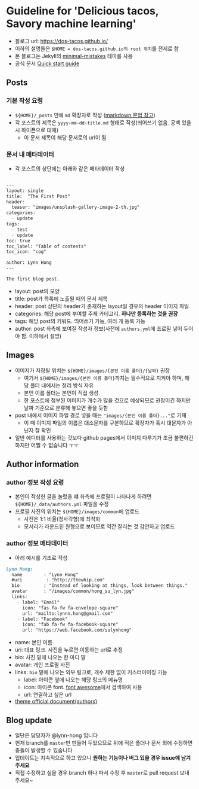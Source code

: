 # Guideline for 'Delicious tacos, Savory machine learning'
- 블로그 url: https://dos-tacos.github.io/
- 이하의 설명들은 `$HOME = dos-tacos.github.io의 root 위치`를 전제로 함
- 본 블로그는 Jekyll의 [minimal-mistakes](https://mmistakes.github.io/minimal-mistakes/) 테마를 사용
- 공식 문서 [Quick start guide](https://mmistakes.github.io/minimal-mistakes/docs/quick-start-guide/)


## Posts
### 기본 작성 요령
- `${HOME}/_posts` 안에 `md` 확장자로 작성 ([markdown 문법 참고](https://github.com/adam-p/markdown-here/wiki/Markdown-Cheatsheet))
- 각 포스트의 제목은 `yyyy-mm-dd-title.md` 형태로 작성(띄어쓰기 없음. 공백 있을 시 하이픈으로 대체)
  - 이 문서 제목이 해당 문서로의 url이 됨
  
### 문서 내 메타데이터
- 각 포스트의 상단에는 아래와 같은 메타데이터 작성
```markdown

---
layout: single
title:  "The First Post"
header:
  teaser: "images/unsplash-gallery-image-2-th.jpg"
categories: 
  - update
tags:
  - test
  - update
toc: true
toc_label: "Table of contents"
toc_icon: "cog"

author: Lynn Hong
---

The first blog post.
```
- layout: post의 모양
- title: post가 목록에 노출될 때의 문서 제목
- header: post 상단의 header가 존재하는 layout일 경우의 header 이미지 파일
- categories: 해당 post에 부여할 주제 카테고리. **하나만 등록하는 것을 권장**
- tags: 해당 post의 키워드. 띄어쓰기 가능, 여러 개 등록 가능
- author: post 좌측에 보여질 작성자 정보(사전에 `authors.yml`에 프로필 넣어 두어야 함. 이하에서 설명)


## Images
- 이미지가 저장될 위치는 `${HOME}/images/{본인 이름 폴더}/{날짜}` 권장
  - 여기서 `${HOME}/images/{본인 이름 폴더}`까지는 필수적으로 지켜야 하며, 해당 폴더 내에서는 정리 방식 자유
  - 본인 이름 폴더는 본인이 직접 생성
  - 한 포스트에 첨부된 이미지가 개수가 많을 것으로 예상되므로 권장이긴 하지만 날짜 기준으로 분류해 놓으면 좋을 듯함
- post 내에서 이미지 파일 경로 넣을 때는 `"images/{본인 이름 폴더}..."`로 기재
  - 이 때 이미지 파일의 이름은 대소문자를 구분하므로 확장자가 혹시 대문자가 아닌지 잘 확인
- 일반 에디터를 사용하는 것보다 github pages에서 이미지 다루기가 조금 불편하긴 하지만 어쩔 수 없습니다 ㅜㅜ
  

## Author information
### author 정보 작성 요령
- 본인이 작성한 글을 눌렀을 떄 좌측에 프로필이 나타나게 하려면 `${HOME}/_data/authors.yml` 파일을 수정
- 프로필 사진의 위치는 `${HOME}/images/common`에 업로드
  - 사진은 1:1 비율(정사각형)에 최적화
  - 모서리가 라운드된 원형으로 보이므로 약간 잘리는 것 감안하고 업로드

### author 정보 메타데이터
- 아래 예시를 기초로 작성
```markdown
Lynn Hong:
  name        : "Lynn Hong"
  #uri         : "http://thewhip.com"
  bio         : "Instead of looking at things, look between things."
  avatar      : "/images/common/hong_su_lyn.jpg"
  links:
    - label: "Email"
      icon: "fas fa-fw fa-envelope-square"
      url: "mailto:lynnn.hong@gmail.com"
    - label: "Facebook"
      icon: "fab fa-fw fa-facebook-square"
      url: "https://web.facebook.com/sulynhong"
```
- name: 본인 이름
- uri: 대표 링크. 사진을 누르면 이동하는 url로 추정
- bio: 사진 밑에 나오는 한 마디 말
- avatar: 개인 프로필 사진
- links: `bio` 밑에 나오는 외부 링크로, 개수 제한 없이 커스터마이징 가능
  - label: 아이콘 옆에 나오는 해당 링크의 메뉴명
  - icon: 아이콘 font. [font awesome](https://fontawesome.com/icons)에서 검색하여 사용
  - url: 연결하고 싶은 url
- [theme official document(authors)](https://mmistakes.github.io/minimal-mistakes/docs/authors/)


## Blog update
- 일단은 담당자가 @lynn-hong 입니다
- 현재 branch를 `master`만 만들어 두었으므로 위에 적은 폴더나 문서 외에 수정하면 충돌이 발생할 수 있습니다
- 업데이트는 지속적으로 하고 있으니 **원하는 기능이나 버그 있을 경우 issue에 남겨주세요**
- 직접 수정하고 싶을 경우 branch 하나 파서 수정 후 `master`로 pull request 보내주세요~
